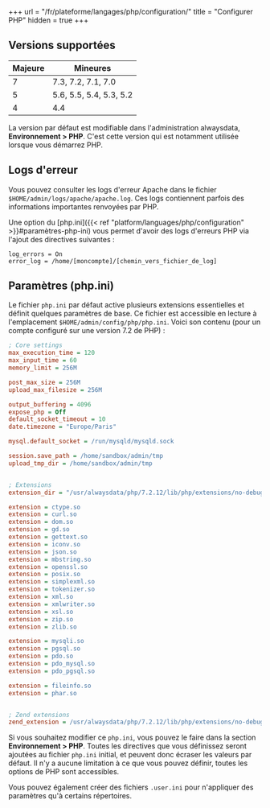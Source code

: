 +++
url = "/fr/plateforme/langages/php/configuration/"
title = "Configurer PHP"
hidden = true
+++

## Versions supportées

| Majeure | Mineures                |
|---------|-------------------------|
| 7       | 7.3, 7.2, 7.1, 7.0      |
| 5       | 5.6, 5.5, 5.4, 5.3, 5.2 |
| 4       | 4.4                     |

La version par défaut est modifiable dans l'administration alwaysdata, **Environnement > PHP**. C'est cette version qui est notamment utilisée lorsque vous démarrez PHP.

## Logs d'erreur

Vous pouvez consulter les logs d'erreur Apache dans le fichier `$HOME/admin/logs/apache/apache.log`. Ces logs contiennent parfois des informations importantes renvoyées par PHP.

Une option du [php.ini]({{< ref "platform/languages/php/configuration" >}}#paramètres-php-ini) vous permet d'avoir des logs d'erreurs PHP via l'ajout des directives suivantes :

```
log_errors = On
error_log = /home/[moncompte]/[chemin_vers_fichier_de_log]
```

## Paramètres (php.ini)

Le fichier `php.ini` par défaut active plusieurs extensions essentielles et définit quelques paramètres de base. Ce fichier est accessible en lecture à l'emplacement `$HOME/admin/config/php/php.ini`. Voici son contenu (pour un compte configuré sur une
version 7.2 de PHP) :

```ini
; Core settings
max_execution_time = 120
max_input_time = 60
memory_limit = 256M

post_max_size = 256M
upload_max_filesize = 256M

output_buffering = 4096
expose_php = Off
default_socket_timeout = 10
date.timezone = "Europe/Paris"

mysql.default_socket = /run/mysqld/mysqld.sock

session.save_path = /home/sandbox/admin/tmp
upload_tmp_dir = /home/sandbox/admin/tmp


; Extensions
extension_dir = "/usr/alwaysdata/php/7.2.12/lib/php/extensions/no-debug-non-zts-20170718"

extension = ctype.so
extension = curl.so
extension = dom.so
extension = gd.so
extension = gettext.so
extension = iconv.so
extension = json.so
extension = mbstring.so
extension = openssl.so
extension = posix.so
extension = simplexml.so
extension = tokenizer.so
extension = xml.so
extension = xmlwriter.so
extension = xsl.so
extension = zip.so
extension = zlib.so

extension = mysqli.so
extension = pgsql.so
extension = pdo.so
extension = pdo_mysql.so
extension = pdo_pgsql.so

extension = fileinfo.so
extension = phar.so


; Zend extensions
zend_extension = /usr/alwaysdata/php/7.2.12/lib/php/extensions/no-debug-non-zts-20170718/opcache.so
```

Si vous souhaitez modifier ce `php.ini`, vous pouvez le faire dans la section **Environnement > PHP**. Toutes les directives que vous définissez seront ajoutées au fichier `php.ini` initial, et peuvent donc écraser les valeurs par défaut. Il n'y a aucune limitation à ce que vous pouvez définir, toutes les options de PHP sont accessibles.

Vous pouvez également créer des fichiers `.user.ini` pour n'appliquer des paramètres qu'à certains répertoires.
